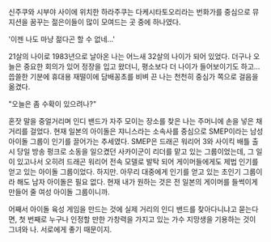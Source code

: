신주쿠와 시부야 사이에 위치한 하라주쿠는 다케시타토오리라는 번화가를 중심으로 뮤지션을 꿈꾸는 젊은이들이 많이 모여드는 곳 중에 하나였다. 

'이젠 나도 마냥 젊다곤 할 수 없네...' 

21살의 나이로 1983년으로 날아온 나는 어느새 32살의 나이가 되어 있었다. 
더구나 오늘은 중요한 회의가 있어 정장을 입고 왔더니, 평소보다 더 나이가 들어보이기도 하고... 
씁쓸한 기분에 휴대용 재떨이에 담배꽁초를 비벼 끈 나는 천천히 중심가 쪽으로 걸음을 옮겼다. 

"오늘은 좀 수확이 있으려나?" 

혼잣 말을 중얼거리며 인디 밴드가 자주 모이는 장소를 찾은 나는 주머니에 손을 넣은 채 거리를 걸었다. 
현재 일본의 아이돌은 쟈니스라는 소속사를 중심으로 SMEP이라는 남성 아이돌 그룹이 인기를 끌어가는 추세였다. 
SMEP은 드래곤 워리어 3와 사이킥 배틀 출시 당일 방송 펑크로 소동을 일으켰던 사카이군이 리더를 맡고 있는 그룹이었는데, 그 일이 있고나서 오히려 드래곤 워리어 전속 모델로 발탁 되어 게이머들에게도 제법 인기를 얻고 있는 아이돌 그룹이었다. 
하지만. 아무리 대중에게 인기를 얻고 있는 초인기 그룹이라 해도 남자 아이돌은 필요 없다. 현재 내가 원하는 것은 전 일본의 게이머를 들썩이게 만들어 줄 여성 아이돌 그룹이니까. 

어째서 아이돌 육성 게임을 만드는 것에 실제 거리의 인디 밴드를 찾아다니냐고 묻는다면, 첫 번째로 누구나 인정할 만한 가창력을 가지고 있는 가수 지망생을 기용하는 것이 그녀와 나. 서로에게 좋기 때문이지. 